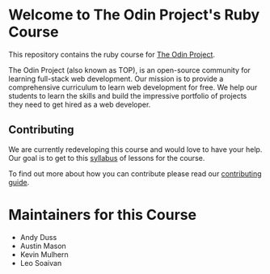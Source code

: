 # Welcome to The Odin Project's Ruby Course
This repository contains the ruby course for [The Odin Project](https://www.theodinproject.com).

The Odin Project (also known as TOP), is an open-source community for learning full-stack web development. Our mission is to provide a comprehensive curriculum to learn web development for free. We help our students to learn the skills and build the impressive portfolio of projects they need to get hired as a web developer.

## Contributing
We are currently redeveloping this course and would love to have your help. Our goal is to get to this [syllabus](https://github.com/TheOdinProject/ruby_course/blob/master/Syllabus.md) of lessons for the course.

To find out more about how you can contribute please read our [contributing guide](https://github.com/TheOdinProject/curriculum/wiki/Contributing-Guide).


# Maintainers for this Course
* Andy Duss
* Austin Mason
* Kevin Mulhern
* Leo Soaivan
